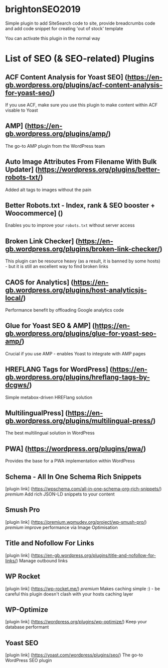 # brightonSEO2019
Simple plugin to add SiteSearch code to site, provide breadcrumbs code and add code snippet for creating 'out of stock' template

You can activate this plugin in the normal way

# List of SEO (& SEO-related) Plugins

## ACF Content Analysis for Yoast SEO] (https://en-gb.wordpress.org/plugins/acf-content-analysis-for-yoast-seo/)
If you use ACF, make sure you use this plugin to make content within ACF visable to Yoast

## AMP] (https://en-gb.wordpress.org/plugins/amp/)
The go-to AMP plugin from the WordPress team

## Auto Image Attributes From Filename With Bulk Updater] (https://wordpress.org/plugins/better-robots-txt/)
Added alt tags to images without the pain

## Better Robots.txt - Index, rank & SEO booster + Woocommerce] ()
Enables you to improve your `robots.txt` without server access

## Broken Link Checker] (https://en-gb.wordpress.org/plugins/broken-link-checker/)
This plugin can be resource heavy (as a result, it is banned by some hosts) - but it is still an excellent way to find broken links

## CAOS for Analytics] (https://en-gb.wordpress.org/plugins/host-analyticsjs-local/)
Performance benefit by offloading Google analytics code

## Glue for Yoast SEO & AMP] (https://en-gb.wordpress.org/plugins/glue-for-yoast-seo-amp/)
Crucial if you use AMP - enables Yoast to integrate with AMP pages

## HREFLANG Tags for WordPress] (https://en-gb.wordpress.org/plugins/hreflang-tags-by-dcgws/)
Simple metabox-driven HREFlang solution

## MultilingualPress] (https://en-gb.wordpress.org/plugins/multilingual-press/)
The best multilingual solution in WordPress

## PWA] (https://wordpress.org/plugins/pwa/)
Provides the base for a PWA implementation within WordPress

## Schema - All In One Schema Rich Snippets
[plugin link] (https://wpschema.com/all-in-one-schema-org-rich-snippets/)
_premium_ Add rich JSON-LD snippets to your content

## Smush Pro
[plugin link] (https://premium.wpmudev.org/project/wp-smush-pro/)
_premium_ improve performance via Image Optimisation

## Title and Nofollow For Links
[plugin link] (https://en-gb.wordpress.org/plugins/title-and-nofollow-for-links/)
Manage outbound links

## WP Rocket
[plugin link] (https://wp-rocket.me/)
_premium_ Makes caching simple :) - be careful this plugin doesn't clash with your hosts caching layer

## WP-Optimize
[plugin link] (https://wordpress.org/plugins/wp-optimize/)
Keep your database performant

## Yoast SEO
[plugin link] (https://yoast.com/wordpress/plugins/seo/)
The go-to WordPress SEO plugin
